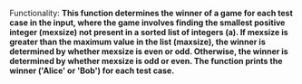 Functionality: **This function determines the winner of a game for each test case in the input, where the game involves finding the smallest positive integer (mexsize) not present in a sorted list of integers (a). If mexsize is greater than the maximum value in the list (maxsize), the winner is determined by whether mexsize is even or odd. Otherwise, the winner is determined by whether mexsize is odd or even. The function prints the winner ('Alice' or 'Bob') for each test case.**